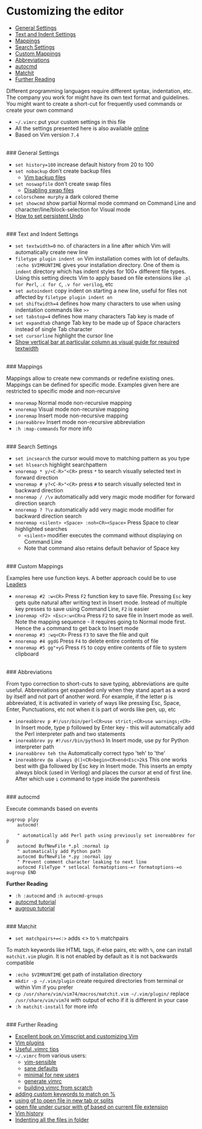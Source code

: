 # <a name="customizing-the-editor"></a>Customizing the editor

* [General Settings](#general-settings)
* [Text and Indent Settings](#text-and-indent-settings)
* [Mappings](#mappings)
* [Search Settings](#search-settings)
* [Custom Mappings](#custom-mappings)
* [Abbreviations](#abbreviations)
* [autocmd](#autocmd)
* [Matchit](#matchit)
* [Further Reading](#further-reading)

Different programming languages require different syntax, indentation, etc. The company you work for might have its own text format and guidelines. You might want to create a short-cut for frequently used commands or create your own command

* `~/.vimrc` put your custom settings in this file
* All the settings presented here is also available [online](https://github.com/learnbyexample/scripting_course/blob/master/.vimrc)
* Based on Vim version `7.4`

<br>
### <a name="general-settings"></a>General Settings

* `set history=100` increase default history from 20 to 100
* `set nobackup` don’t create backup files
    * [Vim backup files](https://stackoverflow.com/questions/607435/why-does-vim-save-files-with-a-extension)
* `set noswapfile` don’t create swap files
    * [Disabling swap files](https://stackoverflow.com/questions/821902/disabling-swap-files-creation-in-vim)
* `colorscheme murphy` a dark colored theme
* `set showcmd` show partial Normal mode command on Command Line and character/line/block-selection for Visual mode
* [How to set persistent Undo](https://stackoverflow.com/questions/5700389/using-vims-persistent-undo)

<br>
### <a name="text-and-indent-settings"></a>Text and Indent Settings

* `set textwidth=0` no. of characters in a line after which Vim will automatically create new line
* `filetype plugin indent on` Vim installation comes with lot of defaults. `:echo $VIMRUNTIME` gives your installation directory. One of them is `indent` directory which has indent styles for 100+ different file types. Using this setting directs Vim to apply based on file extensions like `.pl for Perl`, `.c for C`, `.v for verilog`, etc
* `set autoindent` copy indent on starting a new line, useful for files not affected by `filetype plugin indent on`
* `set shiftwidth=4` defines how many characters to use when using indentation commands like `>>`
* `set tabstop=4` defines how many characters Tab key is made of
* `set expandtab` change Tab key to be made up of Space characters instead of single Tab character
* `set cursorline` highlight the cursor line
* [Show vertical bar at particular column as visual guide for required textwidth](https://superuser.com/questions/22444/make-vim-display-a-line-at-the-edge-of-the-set-textwidth)

<br>
### <a name="mappings"></a>Mappings

Mappings allow to create new commands or redefine existing ones. Mappings can be defined for specific mode. Examples given here are restricted to specific mode and non-recursive

* `nnoremap` Normal mode non-recursive mapping
* `vnoremap` Visual mode non-recursive mapping
* `inoremap` Insert mode non-recursive mapping
* `inoreabbrev` Insert mode non-recursive abbreviation
* `:h :map-commands` for more info

<br>
### <a name="search-settings"></a>Search Settings

* `set incsearch` the cursor would move to matching pattern as you type
* `set hlsearch` highlight searchpattern
* `vnoremap * y/<C-R>"<CR>` press `*` to search visually selected text in forward direction
* `vnoremap # y?<C-R>"<CR>` press `#` to search visually selected text in backward direction
* `nnoremap / /\v` automatically add very magic mode modifier for forward direction search
* `nnoremap ? ?\v` automatically add very magic mode modifier for backward direction search
* `nnoremap <silent> <Space> :noh<CR><Space>` Press Space to clear highlighted searches
    * `<silent>` modifier executes the command without displaying on Command Line
    * Note that command also retains default behavior of Space key

<br>
### <a name="custom-mappings"></a>Custom Mappings

Examples here use function keys. A better approach could be to use [Leaders](http://learnvimscriptthehardway.stevelosh.com/chapters/06.html)

* `nnoremap #2 :w<CR>` Press `F2` function key to save file. Pressing `Esc` key gets quite natural after writing text in Insert mode. Instead of multiple key presses to save using Command Line, `F2` is easier
* `inoremap <F2> <Esc>:w<CR>a` Press `F2` to save file in Insert mode as well. Note the mapping sequence - it requires going to Normal mode first. Hence the `a` command to get back to Insert mode
* `nnoremap #3 :wq<CR>` Press `F3` to save the file and quit
* `nnoremap #4 ggdG` Press `F4` to delete entire contents of file
* `nnoremap #5 gg"+yG` Press `F5` to copy entire contents of file to system clipboard

<br>
### <a name="abbreviations"></a>Abbreviations

From typo correction to short-cuts to save typing, abbreviations are quite useful. Abbreviations get expanded only when they stand apart as a word by itself and not part of another word. For example, if the letter p is abbreviated, it is activated in variety of ways like pressing Esc, Space, Enter, Punctuations, etc not when it is part of words like pen, up, etc

* `inoreabbrev p #!/usr/bin/perl<CR>use strict;<CR>use warnings;<CR>` In Insert mode, type p followed by Enter key - this will automatically add the Perl interpreter path and two statements
* `inoreabbrev py #!/usr/bin/python3` In Insert mode, use py for Python interpreter path
* `inoreabbrev teh the` Automatically correct typo 'teh' to 'the'
* `inoreabbrev @a always @()<CR>begin<CR>end<Esc>2k$` This one works best with @a followed by Esc key in Insert mode. This inserts an empty always block (used in Verilog) and places the cursor at end of first line. After which use `i` command to type inside the parenthesis

<br>
### <a name="autocmd"></a>autocmd

Execute commands based on events

```vimL
augroup plpy
    autocmd!

    " automatically add Perl path using previously set inoreabbrev for p
    autocmd BufNewFile *.pl :normal ip
    " automatically add Python path
    autocmd BufNewFile *.py :normal ipy
    " Prevent comment character leaking to next line
    autocmd FileType * setlocal formatoptions-=r formatoptions-=o
augroup END
```

**Further Reading**

* `:h :autocmd` and `:h autocmd-groups`
* [autocmd tutorial](http://learnvimscriptthehardway.stevelosh.com/chapters/12.html)
* [augroup tutorial](http://learnvimscriptthehardway.stevelosh.com/chapters/14.html)

<br>
### <a name="matchit"></a>Matchit

* `set matchpairs+=<:>` adds <> to `%` matchpairs 

To match keywords like HTML tags, if-else pairs, etc with `%`, one can install `matchit.vim` plugin. It is not enabled by default as it is not backwards compatible

* `:echo $VIMRUNTIME` get path of installation directory
* `mkdir -p ~/.vim/plugin` create required directories from terminal or within Vim if you prefer
* `cp /usr/share/vim/vim74/macros/matchit.vim ~/.vim/plugin/` replace `/usr/share/vim/vim74` with output of echo if it is different in your case
* `:h matchit-install` for more info

<br>
### <a name="further-reading"></a>Further Reading

* [Excellent book on Vimscript and customizing Vim](http://learnvimscriptthehardway.stevelosh.com/)
* [Vim plugins](http://vimawesome.com/)
* [Useful .vimrc tips](https://stackoverflow.com/questions/164847/what-is-in-your-vimrc)
* `~/.vimrc` from various users:
    * [vim-sensible](https://github.com/tpope/vim-sensible)
    * [sane defaults](https://github.com/nicolasmccurdy/sane-defaults/blob/master/home/.vimrc)
    * [minimal for new users](https://gist.github.com/benmccormick/4e4bc44d8135cfc43fc3)
    * [generate vimrc](http://vimconfig.com/)
    * [building vimrc from scratch](https://marcgg.com/blog/2016/03/01/vimrc-example)
* [adding custom keywords to match on %](https://stackoverflow.com/questions/27498221/vim-highlight-matching-begin-end)
* [using gf to open file in new tab or splits](https://vi.stackexchange.com/questions/3364/open-filename-under-cursor-like-gf-but-in-a-new-tab-or-split)
* [open file under cursor with gf based on current file extension](https://stackoverflow.com/questions/33093491/vim-gf-with-file-extension-based-on-current-filetype)
* [Vim history](https://stackoverflow.com/questions/10752863/vim-record-history)
* [Indenting all the files in folder](https://stackoverflow.com/questions/3218528/indenting-in-vim-with-all-the-files-in-folder)

